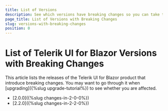 ```yaml
---
title: List of Versions
description: See which versions have breaking changes so you can take them into account when upgrading.
page_title: List of Versions with Breaking Changes
slug: versions-with-breaking-changes
position: 0
---
```


# List of Telerik UI for Blazor Versions with Breaking Changes

This article lists the releases of the Telerik UI for Blazor product that introduce breaking changes. You may want to go through it when [upgrading]({%slug upgrade-tutorial%}) to see whether you are affected.


* [2.0.0]({%slug changes-in-2-0-0%})
* [2.2.0]({%slug changes-in-2-2-0%})

